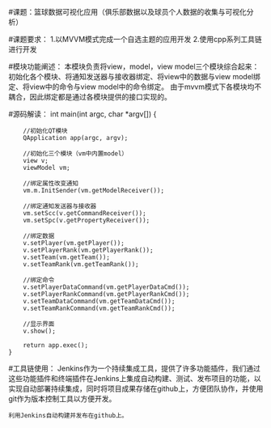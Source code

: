 
#课题：篮球数据可视化应用（俱乐部数据以及球员个人数据的收集与可视化分析）


#课题要求：
	1.以MVVM模式完成一个自选主题的应用开发
	2.使用cpp系列工具链进行开发

#模块功能阐述：
	本模块负责将view，model，view model三个模块综合起来：初始化各个模块、将通知发送器与接收器绑定、将view中的数据与view model绑定、将view中的命令与view model中的命令绑定。
	由于mvvm模式下各模块均不耦合，因此绑定都是通过各模块提供的接口实现的。



#源码解读：
    int main(int argc, char *argv[])
    {
        
        //初始化QT模块
        QApplication app(argc, argv);
        
        //初始化三个模块（vm中内置model）
        view v;
        viewModel vm;

        //绑定属性改变通知
        vm.m.InitSender(vm.getModelReceiver());
        
        //绑定通知发送器与接收器
        vm.setScc(v.getCommandReceiver());
        vm.setSpc(v.getPropertyReceiver());

        //绑定数据
        v.setPlayer(vm.getPlayer());
        v.setPlayerRank(vm.getPlayerRank());
        v.setTeam(vm.getTeam());
        v.setTeamRank(vm.getTeamRank());
        
        //绑定命令
        v.setPlayerDataCommand(vm.getPlayerDataCmd());
        v.setPlayerRankCommand(vm.getPlayerRankCmd());
        v.setTeamDataCommand(vm.getTeamDataCmd());
        v.setTeamRankCommand(vm.getTeamRankCmd());

        //显示界面
        v.show();

        return app.exec();
    }

#工具链使用：
    Jenkins作为一个持续集成工具，提供了许多功能插件，我们通过这些功能插件和终端插件在Jenkins上集成自动构建、测试、发布项目的功能，以实现自动部署持续集成，同时将项目成果存储在github上，方便团队协作，并使用git作为版本控制工具以方便开发。
 
    利用Jenkins自动构建并发布在github上。

